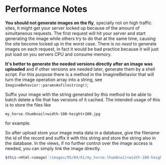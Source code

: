# Performance Notes #

**You should not generate images on the fly**, specially not on high traffic sites, it might get your server locked up because of the amount of simultaneous requests. The first request will hit your server and start generating the image while others try to do that at the same time, causing the site become locked up in the worst case. There is *no need* to generate images on each request, in fact it would be bad practice because it will just put load on you servers CPU and consume memory.

**It's better to generate the needed versions directly after an image was uploaded** and if other versions are needed later, generate them by a shell script. For this purpose there is a method in the ImagineBehavior that will turn the image operation array into a string, see ```ImagineBehavior::paramsAsFilestring()```;

Suffix your image with the string generated by this method to be able to batch delete a file that has versions of it cached. The intended usage of this is to store the files like

	my_horse.thumbnail+width-100-height+100.jpg

for example.

So after upload store your image meta data in a database, give the filename the id of the record and suffix it with this string and store the string also in the database. In the views, if no further control over the image access is needed, you can simply link the image directly.

```php
$this->Html->image('/images/05/04/61/my_horse.thumbnail+width-100-height+100.jpg');
```

